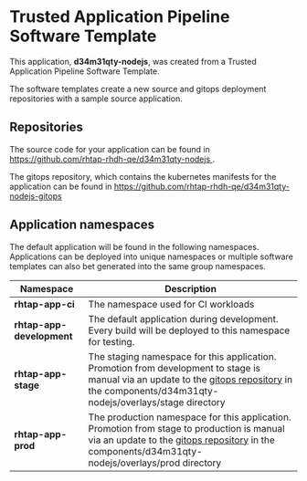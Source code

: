 # Trusted Application Pipeline Software Template

This application, **d34m31qty-nodejs**, was created from a Trusted Application Pipeline Software Template.

The software templates create a new source and gitops deployment repositories with a sample source application. 

## Repositories

The source code for your application can be found in [https://github.com/rhtap-rhdh-qe/d34m31qty-nodejs ](https://github.com/rhtap-rhdh-qe/d34m31qty-nodejs ).
 
The gitops repository, which contains the kubernetes manifests for the application can be found in 
[https://github.com/rhtap-rhdh-qe/d34m31qty-nodejs-gitops ](https://github.com/rhtap-rhdh-qe/d34m31qty-nodejs-gitops ) 

## Application namespaces 

The default application will be found in the following namespaces. Applications can be deployed into unique namespaces or multiple software templates can also bet generated into the same group namespaces.  

|  Namespace   |  Description   |  
| -------- | -------- |
| **rhtap-app-ci** | The namespace used for CI workloads |
| **rhtap-app-development** | The default application during development. Every build will be deployed to this namespace for testing. |
| **rhtap-app-stage** | The staging namespace for this application. Promotion from development to stage is manual via an update to the [gitops repository](https://github.com/rhtap-rhdh-qe/d34m31qty-nodejs-gitops ) in the components/d34m31qty-nodejs/overlays/stage directory |
| **rhtap-app-prod** | The production namespace for this application. Promotion from stage to production is manual via an update to the [gitops repository](https://github.com/rhtap-rhdh-qe/d34m31qty-nodejs-gitops ) in the components/d34m31qty-nodejs/overlays/prod directory |